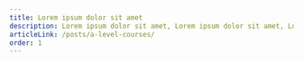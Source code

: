 ```yaml
---
title: Lorem ipsum dolor sit amet
description: Lorem ipsum dolor sit amet, Lorem ipsum dolor sit amet, Lorem ipsum dolor sit amet.
articleLink: /posts/a-level-courses/
order: 1
---
```

